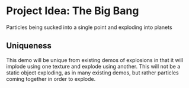 # Project Idea: The Big Bang

Particles being sucked into a single point and exploding into planets

## Uniqueness 

This demo will be unique from existing demos of explosions in that it 
will implode using one texture and explode using another. This will not 
be a static object exploding, as in many existing demos, but rather particles 
coming together in order to explode. 

## 
